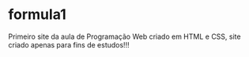 # formula1
 Primeiro site da aula de Programação Web criado em HTML e CSS, site criado apenas para fins de estudos!!!
